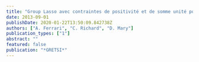 ```yaml
---
title: "Group Lasso avec contraintes de positivité et de somme unité pour le dé mé lange non-supervisé des images hyperspectrales"
date: 2013-09-01
publishDate: 2020-01-22T13:50:09.842738Z
authors: ["A. Ferrari", "C. Richard", "D. Mary"]
publication_types: ["1"]
abstract: ""
featured: false
publication: "*GRETSI*"
---
```


